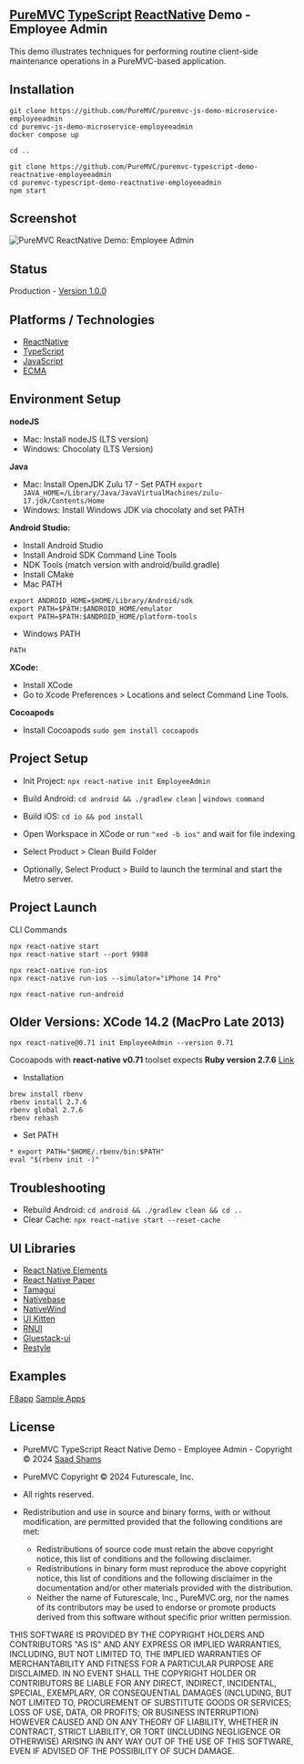 ## [PureMVC](https://puremvc.org) [TypeScript](https://github.com/PureMVC/puremvc-typescript-multicore-framework/wiki) [ReactNative](https://en.wikipedia.org/wiki/React_Native) Demo - Employee Admin
This demo illustrates techniques for performing routine client-side maintenance operations in a PureMVC-based application.

## Installation
```shell
git clone https://github.com/PureMVC/puremvc-js-demo-microservice-employeeadmin
cd puremvc-js-demo-microservice-employeeadmin
docker compose up

cd ..

git clone https://github.com/PureMVC/puremvc-typescript-demo-reactnative-employeeadmin 
cd puremvc-typescript-demo-reactnative-employeeadmin 
npm start
```

## Screenshot
![PureMVC ReactNative Demo: Employee Admin]()

## Status
Production - [Version 1.0.0](https://github.com/PureMVC/puremvc-js-demo-react-employeeadmin/blob/master/VERSION)

## Platforms / Technologies
* [ReactNative](https://en.wikipedia.org/wiki/React_Native)
* [TypeScript](https://en.wikipedia.org/wiki/TypeScript)
* [JavaScript](http://en.wikipedia.org/wiki/JavaScript)
* [ECMA](https://en.wikipedia.org/wiki/ECMAScript)

## Environment Setup

**nodeJS**
* Mac: Install nodeJS (LTS version)
* Windows: Chocolaty (LTS Version) 

**Java** 
* Mac: Install OpenJDK Zulu 17 - Set PATH `export JAVA_HOME=/Library/Java/JavaVirtualMachines/zulu-17.jdk/Contents/Home`
* Windows: Install Windows JDK via chocolaty and set PATH

**Android Studio:**
* Install Android Studio
* Install Android SDK Command Line Tools
* NDK Tools (match version with android/build.gradle)
* Install CMake
* Mac PATH
```shell
export ANDROID_HOME=$HOME/Library/Android/sdk
export PATH=$PATH:$ANDROID_HOME/emulator
export PATH=$PATH:$ANDROID_HOME/platform-tools
```
* Windows PATH
```shell
PATH
```

**XCode:**
* Install XCode
* Go to Xcode Preferences > Locations and select Command Line Tools.

**Cocoapods**
* Install Cocoapods `sudo gem install cocoapods`

## Project Setup
* Init Project: `npx react-native init EmployeeAdmin`
* Build Android: `cd android && ./gradlew clean` | `windows command`
* Build iOS: `cd io && pod install`

* Open Workspace in XCode or run `"xed -b ios"` and wait for file indexing
* Select Product > Clean Build Folder
* Optionally, Select Product > Build to launch the terminal and start the Metro server.


## Project Launch
CLI Commands
```shell
npx react-native start  
npx react-native start --port 9988

npx react-native run-ios
npx react-native run-ios --simulator="iPhone 14 Pro"

npx react-native run-android
```

## Older Versions: XCode 14.2 (MacPro Late 2013)
`npx react-native@0.71 init EmployeeAdmin --version 0.71`

Cocoapods with **react-native v0.71** toolset expects **Ruby version 2.7.6**
[Link](https://stackoverflow.com/questions/78099206/react-native-init-cocoapods-was-resolved)
* Installation
```shell
brew install rbenv
rbenv install 2.7.6
rbenv global 2.7.6
rbenv rehash
```
* Set PATH
```shell
* export PATH="$HOME/.rbenv/bin:$PATH"
eval "$(rbenv init -)"
```

## Troubleshooting
* Rebuild Android: `cd android && ./gradlew clean && cd ..`
* Clear Cache: `npx react-native start --reset-cache`

## UI Libraries
* [React Native Elements](https://reactnativeelements.com)
* [React Native Paper](https://reactnativepaper.com)
* [Tamagui](https://tamagui.dev)
* [Nativebase](https://nativebase.io)
* [NativeWind](https://www.nativewind.dev)
* [UI Kitten](https://akveo.github.io/react-native-ui-kitten)
* [RNUI](https://wix.github.io/react-native-ui-lib)
* [Gluestack-ui](https://ui.gluestack.io)
* [Restyle](https://github.com/Shopify/restyle)

## Examples
[F8app](https://github.com/fbsamples/f8app)
[Sample Apps](https://github.com/SamuelOkoroShow)

## License
* PureMVC TypeScript React Native Demo - Employee Admin - Copyright © 2024 [Saad Shams](https://www.linkedin.com/in/muizz)
* PureMVC Copyright © 2024 Futurescale, Inc.
* All rights reserved.

* Redistribution and use in source and binary forms, with or without modification, are permitted provided that the following conditions are met:

    * Redistributions of source code must retain the above copyright notice, this list of conditions and the following disclaimer.
    * Redistributions in binary form must reproduce the above copyright notice, this list of conditions and the following disclaimer in the documentation and/or other materials provided with the distribution.
    * Neither the name of Futurescale, Inc., PureMVC.org, nor the names of its contributors may be used to endorse or promote products derived from this software without specific prior written permission.

THIS SOFTWARE IS PROVIDED BY THE COPYRIGHT HOLDERS AND CONTRIBUTORS "AS IS" AND ANY EXPRESS OR IMPLIED WARRANTIES, INCLUDING, BUT NOT LIMITED TO, THE IMPLIED WARRANTIES OF MERCHANTABILITY AND FITNESS FOR A PARTICULAR PURPOSE ARE DISCLAIMED. IN NO EVENT SHALL THE COPYRIGHT HOLDER OR CONTRIBUTORS BE LIABLE FOR ANY DIRECT, INDIRECT, INCIDENTAL, SPECIAL, EXEMPLARY, OR CONSEQUENTIAL DAMAGES (INCLUDING, BUT NOT LIMITED TO, PROCUREMENT OF SUBSTITUTE GOODS OR SERVICES; LOSS OF USE, DATA, OR PROFITS; OR BUSINESS INTERRUPTION) HOWEVER CAUSED AND ON ANY THEORY OF LIABILITY, WHETHER IN CONTRACT, STRICT LIABILITY, OR TORT (INCLUDING NEGLIGENCE OR OTHERWISE) ARISING IN ANY WAY OUT OF THE USE OF THIS SOFTWARE, EVEN IF ADVISED OF THE POSSIBILITY OF SUCH DAMAGE.
